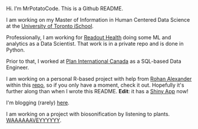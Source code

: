 Hi. I’m MrPotatoCode. This is a Github README.

I am working on my Master of Information in Human Centered Data Science at the [University of Toronto iSchool](https://ischool.utoronto.ca/current-students/programs-courses/programs-of-study/master-of-information/human-centred-data-science-hcds/).

Professionally, I am working for [Readout Health](https://mybiosense.com/) doing some ML and analytics as a Data Scientist. That work is in a private repo and is done in Python. 

Prior to that, I worked at [Plan International Canada](https://stories.plancanada.ca/) as a SQL-based Data Engineer. 

I am working on a personal R-based project with help from [Rohan Alexander](https://rohanalexander.com/) within this [repo](https://github.com/mrpotatocode/COFEE_COFFEE_COFFEE), so if you only have a moment, check it out. Hopefully it's further along than when I wrote this README. **Edit**: it has a [Shiny App](https://mrpotatocode.shinyapps.io/FavouriteCoffees/) now!

I'm blogging (rarely) [here](https://write.as/mrpotatocode/).

I am working on a project with biosonification by listening to plants. [WAAAAAAVEYYYYYY](https://soundcloud.com/mrplantwave).

